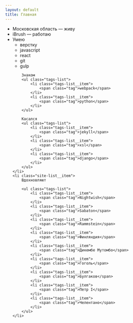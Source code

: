 ```yaml
---
layout: default
title: Главная
---
```


<ul class="site-list">
    <li class="site-list__item">
        Московская область &mdash; живу
    </li>
    <li class="site-list__item">
        iBrush &mdash; работаю  
    </li>
    <li class="site-list__item">
        Умею
        <ul class="tags-list">
            <li class="tags-list__item">
                <span class="tag">верстку</span>
            </li>
            <li class="tags-list__item">
                <span class="tag">javascript</span>
            </li>
            <li class="tags-list__item">
                <span class="tag">react</span>
            </li>
            <li class="tags-list__item">
                <span class="tag">git</span>
            </li>
            <li class="tags-list__item">
                <span class="tag">gulp</span>
            </li>
        </ul>

        Знаком
        <ul class="tags-list">
            <li class="tags-list__item">
                <span class="tag">webpack</span>
            </li>
            <li class="tags-list__item">
                <span class="tag">python</span>
            </li>
        </ul>

        Касался
        <ul class="tags-list">
            <li class="tags-list__item">
                <span class="tag">jekyll</span>
            </li>
            <li class="tags-list__item">
                <span class="tag">xsl</span>
            </li>
            <li class="tags-list__item">
                <span class="tag">django</span>
            </li>
        </ul>
    </li>
    <li class="site-list__item">
        Вдохновляют

        <ul class="tags-list">
            <li class="tags-list__item">
                <span class="tag">Nightwish</span>
            </li>
            <li class="tags-list__item">
                <span class="tag">Sabaton</span>
            </li>
            <li class="tags-list__item">
                <span class="tag">Rammstein</span>
            </li>
            <li class="tags-list__item">
                <span class="tag">Финляндия</span>
            </li>
            <li class="tags-list__item">
                <span class="tag">Дикембе Мутомбо</span>
            </li>
            <li class="tags-list__item">
                <span class="tag">Гоголь</span>
            </li>
            <li class="tags-list__item">
                <span class="tag">Булгаков</span>
            </li>
            <li class="tags-list__item">
                <span class="tag">Петр I</span>
            </li>
            <li class="tags-list__item">
                <span class="tag">Челентано</span>
            </li>
        </ul>
    </li>
</ul>